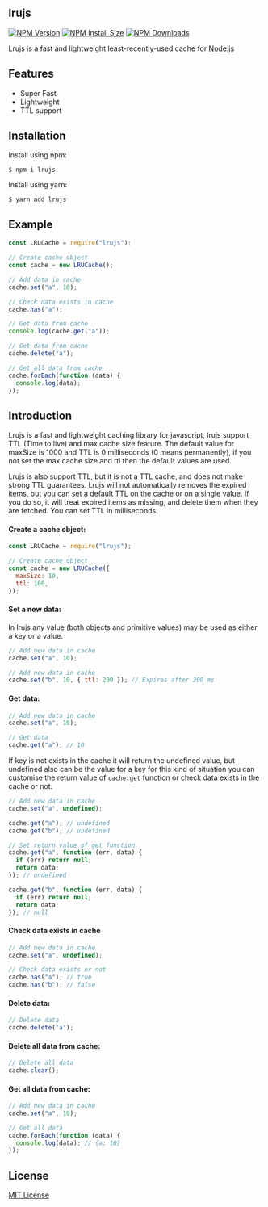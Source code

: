 ## lrujs

[![NPM Version][npm-version-image]][npm-url]
[![NPM Install Size][npm-install-size-image]][npm-install-size-url]
[![NPM Downloads][npm-downloads-image]][npm-downloads-url]

Lrujs is a fast and lightweight least-recently-used cache for [Node.js](http://nodejs.org)

## Features

- Super Fast
- Lightweight
- TTL support

## Installation

Install using npm:

```console
$ npm i lrujs
```

Install using yarn:

```console
$ yarn add lrujs
```

## Example

```js
const LRUCache = require("lrujs");

// Create cache object
const cache = new LRUCache();

// Add data in cache
cache.set("a", 10);

// Check data exists in cache
cache.has("a");

// Get data from cache
console.log(cache.get("a"));

// Get data from cache
cache.delete("a");

// Get all data from cache
cache.forEach(function (data) {
  console.log(data);
});
```

## Introduction

Lrujs is a fast and lightweight caching library for javascript, lrujs support TTL (Time to live) and max cache size feature.
The default value for maxSize is 1000 and TTL is 0 milliseconds (0 means permanently), if you not set the max cache size and ttl then the default values are used.

Lrujs is also support TTL, but it is not a TTL cache, and does not make strong TTL guarantees. Lrujs will not automatically removes the expired items, but you can set a default TTL on the cache or on a single value. If you do so, it will treat expired items as missing, and delete them when they are fetched. You can set TTL in milliseconds.

#### Create a cache object:

```js
const LRUCache = require("lrujs");

// Create cache object
const cache = new LRUCache({
  maxSize: 10,
  ttl: 100,
});
```

#### Set a new data:

In lrujs any value (both objects and primitive values) may be used as either a key or a value.

```js
// Add new data in cache
cache.set("a", 10);

// Add new data in cache
cache.set("b", 10, { ttl: 200 }); // Expires after 200 ms
```

#### Get data:

```js
// Add new data in cache
cache.set("a", 10);

// Get data
cache.get("a"); // 10
```

If key is not exists in the cache it will return the undefined value, but undefined also can be the value for a key for this kind of situation you can customise the return value of `cache.get` function or check data exists in the cache or not.

```js
// Add new data in cache
cache.set("a", undefined);

cache.get("a"); // undefined
cache.get("b"); // undefined

// Set return value of get function
cache.get("a", function (err, data) {
  if (err) return null;
  return data;
}); // undefined

cache.get("b", function (err, data) {
  if (err) return null;
  return data;
}); // null
```

#### Check data exists in cache

```js
// Add new data in cache
cache.set("a", undefined);

// Check data exists or not
cache.has("a"); // true
cache.has("b"); // false
```

#### Delete data:

```js
// Delete data
cache.delete("a");
```

#### Delete all data from cache:

```js
// Delete all data
cache.clear();
```

#### Get all data from cache:

```js
// Add new data in cache
cache.set("a", 10);

// Get all data
cache.forEach(function (data) {
  console.log(data); // {a: 10}
});
```

## License

[MIT License](https://github.com/routejs/router/blob/main/LICENSE)

[npm-downloads-image]: https://badgen.net/npm/dm/lrujs
[npm-downloads-url]: https://npmcharts.com/compare/lrujs?minimal=true
[npm-install-size-image]: https://badgen.net/packagephobia/install/lrujs
[npm-install-size-url]: https://packagephobia.com/result?p=lrujs
[npm-url]: https://npmjs.org/package/lrujs
[npm-version-image]: https://badgen.net/npm/v/lrujs
